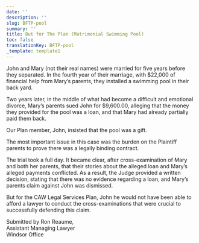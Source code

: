 ```yaml
---
date: ''
description: ''
slug: BFTP-pool
summary: ''
title: But for The Plan (Matrimonial Swimming Pool)
toc: false
translationKey: BFTP-pool
_template: template1
---
```


John and Mary (not their real names) were married for five years before they separated. In the fourth year of their marriage, with $22,000 of financial help from Mary’s parents, they installed a swimming pool in their back yard.

Two years later, in the middle of what had become a difficult and emotional divorce, Mary’s parents sued John for $9,600.00, alleging that the money they provided for the pool was a loan, and that Mary had already partially paid them back.

Our Plan member, John, insisted that the pool was a gift.

The most important issue in this case was the burden on the Plaintiff parents to prove there was a legally binding contract.

The trial took a full day. It became clear, after cross-examination of Mary and both her parents, that their stories about the alleged loan and Mary’s alleged payments conflicted. As a result, the Judge provided a written decision, stating that there was no evidence regarding a loan, and Mary’s parents claim against John was dismissed.

But for the CAW Legal Services Plan, John he would not have been able to afford a lawyer to conduct the cross-examinations that were crucial to successfully defending this claim.

Submitted by Ron Reaume,  
Assistant Managing Lawyer  
Windsor Office
